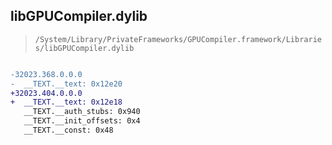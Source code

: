 ## libGPUCompiler.dylib

> `/System/Library/PrivateFrameworks/GPUCompiler.framework/Libraries/libGPUCompiler.dylib`

```diff

-32023.368.0.0.0
-  __TEXT.__text: 0x12e20
+32023.404.0.0.0
+  __TEXT.__text: 0x12e18
   __TEXT.__auth_stubs: 0x940
   __TEXT.__init_offsets: 0x4
   __TEXT.__const: 0x48

```
